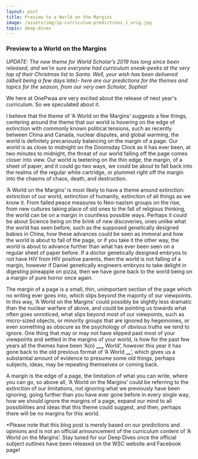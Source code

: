 ```yaml
---
layout: post
title: Preview to a World on the Margins
image: /assets/img/1p-curriculum-predictions_1_orig.jpg
topic: deep-dives
---
```


### Preview to a World on the Margins

_UPDATE: The new theme for World Scholar’s 2019 has long since been released,
and we’re sure everyone had curriculum sneak-peeks at the very top of their
Christmas list to Santa. Well, your wish has been delivered (albeit being a few
days late)- here are our predictions for the themes and topics for the season,
from our very own Scholar, Sophia!_

We here at OnePwaa are very excited about the release of next year's curriculum.
So we speculated about it.

I believe that the theme of ‘A World on the Margins’ suggests a few things,
centering around the theme that our world is hovering on the edge of extinction
with commonly known political tensions, such as recently between China and
Canada, nuclear disputes, and global warming, the world is definitely
precariously balancing on the margin of a page. Our world is as close to
midnight on the Doomsday Clock as it has ever been, at two minutes to midnight,
the threat of our world falling off the page comes closer into view. Our world
is teetering on the thin edge, the margin, of a sheet of paper, and it could go
two ways, we could be about to fall back into the realms of the regular white
cartridge, or plummet right off the margin into the chasms of chaos, death, and
destruction.

‘A World on the Margins’ is most likely to have a theme around extinction:
extinction of our world, extinction of humanity, extinction of all things as we
know it. From failed peace measures to Neo-nazism groups on the rise, from new
cultures taking place of old ones to the fall of religious thinking, the world
can be on a margin in countless possible ways. Perhaps it could be about Science
being on the brink of new discoveries, ones unlike what the world has seen
before, such as the supposed genetically designed babies in China, how these
advances could be seen as immoral and how the world is about to fall of the
page, or if you take it the other way, the world is about to advance further
than what has ever been seen on a regular sheet of paper before. If a doctor
genetically designed embryos to not have HIV from HIV positive parents, then the
world is not falling of a margin, however if Daniel genetically engineers
embryos to take delight in digesting pineapple on pizza, then we have gone back
to the world being on a margin of pure horror once again.

The margin of a page is a small, thin, unimportant section of the page which no
writing ever goes into, which slips beyond the majority of our viewpoints. In
this way, ‘A World on the Margins’ could possibly be slightly less dramatic than
the nuclear warfare of above, and could be pointing us towards what often goes
unnoticed, what slips beyond most of our viewpoints, such as micro-sized
objects, or minority groups that are ignored by hegemonies, or even something as
obscure as the psychology of obvious truths we tend to ignore. One thing that
may or may not have slipped past most of your viewpoints and settled in the
margins of your world, is how for the past few years all the themes have been
‘A(n) **\_\_\_** World’, however this year it has gone back to the old previous
format of ‘A World ******\_\_******’, which gives us a substantial amount of
evidence to presume some old things, perhaps subjects, ideas, may be repeating
themselves or coming back.

A margin is the edge of a page, the limitation of what you can write, where you
can go, so above all, ‘A World on the Margins’ could be referring to the
extinction of our limitations, not ignoring what we previously have been
ignoring, going further than you have ever gone before in every single way, how
we should ignore the margins of a page, expand our mind to all possibilities and
ideas that this theme could suggest, and then, perhaps there will be no margins
for this world.

\*Please note that this blog post is merely based on our predictions and
opinions and is not an official announcement of the curriculum content of ‘A
World on the Margins’. Stay tuned for our Deep Dives once the official subject
outlines have been released on the WSC website and Facebook page!

<br>
